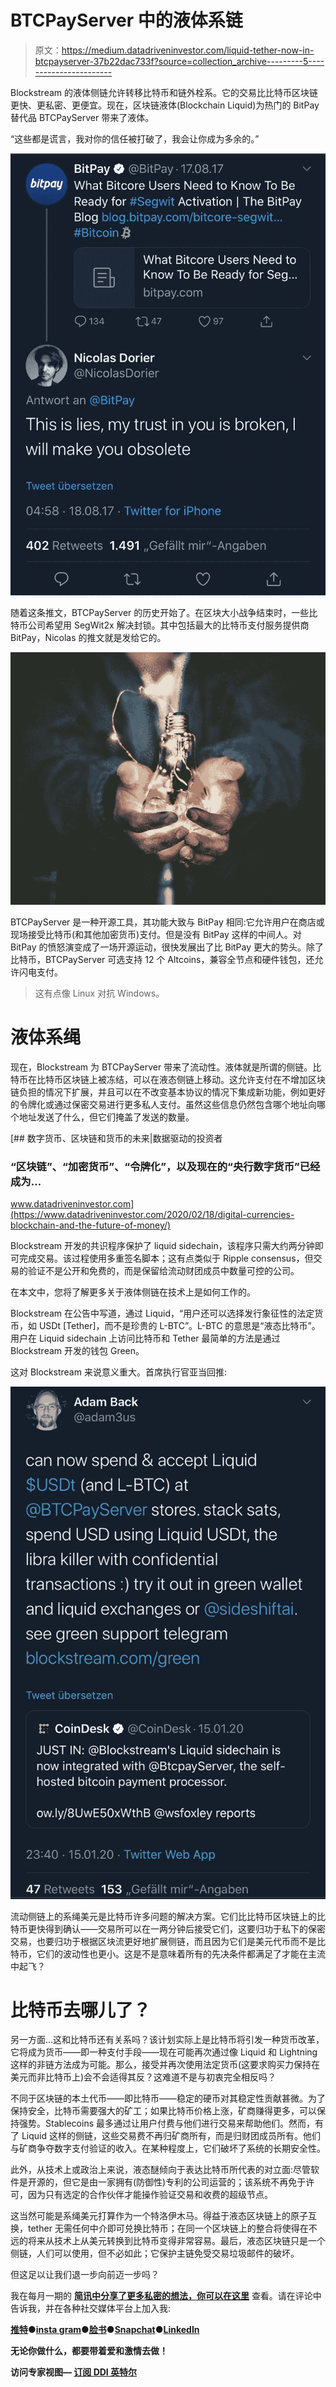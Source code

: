 # BTCPayServer 中的液体系链

> 原文：<https://medium.datadriveninvestor.com/liquid-tether-now-in-btcpayserver-37b22dac733f?source=collection_archive---------5----------------------->

Blockstream 的液体侧链允许转移比特币和链外栓系。它的交易比比特币区块链更快、更私密、更便宜。现在，区块链液体(Blockchain Liquid)为热门的 BitPay 替代品 BTCPayServer 带来了液体。

“这些都是谎言，我对你的信任被打破了，我会让你成为多余的。”

![](img/94d005b6cf1680e078beb4c99d55c20d.png)

随着这条推文，BTCPayServer 的历史开始了。在区块大小战争结束时，一些比特币公司希望用 SegWit2x 解决封锁。其中包括最大的比特币支付服务提供商 BitPay，Nicolas 的推文就是发给它的。

![](img/aec877a3e1aa094b3a17a26f802d2e56.png)

BTCPayServer 是一种开源工具，其功能大致与 BitPay 相同:它允许用户在商店或现场接受比特币(和其他加密货币)支付。但是没有 BitPay 这样的中间人。对 BitPay 的愤怒演变成了一场开源运动，很快发展出了比 BitPay 更大的势头。除了比特币，BTCPayServer 可选支持 12 个 Altcoins，兼容全节点和硬件钱包，还允许闪电支付。

> 这有点像 Linux 对抗 Windows。

# 液体系绳

现在，Blockstream 为 BTCPayServer 带来了流动性。液体就是所谓的侧链。比特币在比特币区块链上被冻结，可以在液态侧链上移动。这允许支付在不增加区块链负担的情况下扩展，并且可以在不改变基本协议的情况下集成新功能，例如更好的令牌化或通过保密交易进行更多私人支付。虽然这些信息仍然包含哪个地址向哪个地址发送了什么，但它们掩盖了发送的数量。

[](https://www.datadriveninvestor.com/2020/02/18/digital-currencies-blockchain-and-the-future-of-money/) [## 数字货币、区块链和货币的未来|数据驱动的投资者

### “区块链”、“加密货币”、“令牌化”，以及现在的“央行数字货币”已经成为…

www.datadriveninvestor.com](https://www.datadriveninvestor.com/2020/02/18/digital-currencies-blockchain-and-the-future-of-money/) 

Blockstream 开发的共识程序保护了 liquid sidechain，该程序只需大约两分钟即可完成交易。该过程使用多重签名脚本；这有点类似于 Ripple consensus，但交易的验证不是公开和免费的，而是保留给流动财团成员中数量可控的公司。

在本文中，您将了解更多关于液体侧链在技术上是如何工作的。

Blockstream 在公告中写道，通过 Liquid，“用户还可以选择发行象征性的法定货币，如 USDt [Tether]，而不是珍贵的 L-BTC”。L-BTC 的意思是“液态比特币”。用户在 Liquid sidechain 上访问比特币和 Tether 最简单的方法是通过 Blockstream 开发的钱包 Green。

这对 Blockstream 来说意义重大。首席执行官亚当回推:

![](img/c3fb684be38c02543321c41691a888e0.png)

流动侧链上的系绳美元是比特币许多问题的解决方案。它们比比特币区块链上的比特币更快得到确认——交易所可以在一两分钟后接受它们，这要归功于私下的保密交易，也要归功于根据区块流更好地扩展侧链，而且因为它们是美元代币而不是比特币，它们的波动性也更小。这是不是意味着所有的先决条件都满足了才能在主流中起飞？

# 比特币去哪儿了？

另一方面…这和比特币还有关系吗？该计划实际上是比特币将引发一种货币改革，它将成为货币——即一种支付手段——现在可能再次通过像 Liquid 和 Lightning 这样的非链方法成为可能。那么，接受并再次使用法定货币(这要求购买力保持在美元而非比特币上)会不会适得其反？这难道不是与初衷完全相反吗？

不同于区块链的本土代币——即比特币——稳定的硬币对其稳定性贡献甚微。为了保持安全，比特币需要强大的矿工；如果比特币价格上涨，矿商赚得更多，可以保持强势。Stablecoins 最多通过让用户付费与他们进行交易来帮助他们。然而，有了 Liquid 这样的侧链，这些交易费不再归矿商所有，而是归财团成员所有。他们与矿商争夺数字支付验证的收入。在某种程度上，它们破坏了系统的长期安全性。

此外，从技术上或政治上来说，液态醚倾向于表达比特币所代表的对立面:尽管软件是开源的，但它是由一家拥有(防御性)专利的公司运营的；该系统不再免于许可，因为只有选定的合作伙伴才能操作验证交易和收费的超级节点。

这当然可能是系绳美元打算作为一个特洛伊木马。得益于液态区块链上的原子互换，tether 无需任何中介即可兑换比特币；在同一个区块链上的整合将使得在不远的将来从技术上从美元转换到比特币变得非常容易。最后，液态区块链只是一个侧链，人们可以使用，但不必如此；它保护主链免受交易垃圾邮件的破坏。

但这足以让我们退一步向前迈一步吗？

我在每月一期的 [**简讯中分享了更多私密的想法，你可以在这里**](https://mailchi.mp/bf8f8e8ed697/keep-in-touch-with-lukas) 查看。请在评论中告诉我，并在各种社交媒体平台上加入我:

[**推特**](https://twitter.com/WiesfleckerL)●[**insta gram**](https://www.instagram.com/lukaswiesflecker/)●[**脸书**](https://www.facebook.com/lukaswiesfleckerr)●[**Snapchat**](https://www.snapchat.com/add/luggooo)**●[**LinkedIn**](https://www.linkedin.com/in/lukas-wiesflecker-1b11251a5/)**

**无论你做什么，都要带着爱和激情去做！**

****访问专家视图—** [**订阅 DDI 英特尔**](https://datadriveninvestor.com/ddi-intel)**
